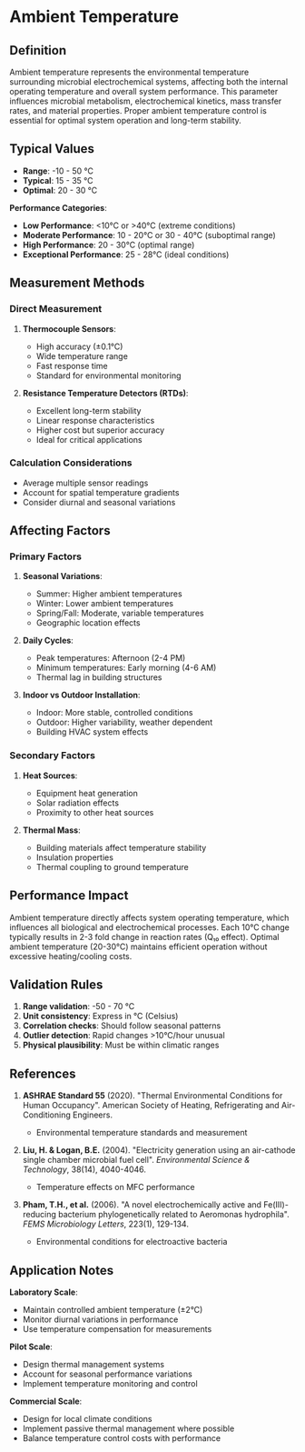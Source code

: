 <!--
Parameter ID: ambient_temperature
Category: environmental
Generated: 2025-01-16T11:02:00.000Z
-->

# Ambient Temperature

## Definition

Ambient temperature represents the environmental temperature surrounding
microbial electrochemical systems, affecting both the internal operating
temperature and overall system performance. This parameter influences microbial
metabolism, electrochemical kinetics, mass transfer rates, and material
properties. Proper ambient temperature control is essential for optimal system
operation and long-term stability.

## Typical Values

- **Range**: -10 - 50 °C
- **Typical**: 15 - 35 °C
- **Optimal**: 20 - 30 °C

**Performance Categories**:

- **Low Performance**: <10°C or >40°C (extreme conditions)
- **Moderate Performance**: 10 - 20°C or 30 - 40°C (suboptimal range)
- **High Performance**: 20 - 30°C (optimal range)
- **Exceptional Performance**: 25 - 28°C (ideal conditions)

## Measurement Methods

### Direct Measurement

1. **Thermocouple Sensors**:
   - High accuracy (±0.1°C)
   - Wide temperature range
   - Fast response time
   - Standard for environmental monitoring

2. **Resistance Temperature Detectors (RTDs)**:
   - Excellent long-term stability
   - Linear response characteristics
   - Higher cost but superior accuracy
   - Ideal for critical applications

### Calculation Considerations

- Average multiple sensor readings
- Account for spatial temperature gradients
- Consider diurnal and seasonal variations

## Affecting Factors

### Primary Factors

1. **Seasonal Variations**:
   - Summer: Higher ambient temperatures
   - Winter: Lower ambient temperatures
   - Spring/Fall: Moderate, variable temperatures
   - Geographic location effects

2. **Daily Cycles**:
   - Peak temperatures: Afternoon (2-4 PM)
   - Minimum temperatures: Early morning (4-6 AM)
   - Thermal lag in building structures

3. **Indoor vs Outdoor Installation**:
   - Indoor: More stable, controlled conditions
   - Outdoor: Higher variability, weather dependent
   - Building HVAC system effects

### Secondary Factors

1. **Heat Sources**:
   - Equipment heat generation
   - Solar radiation effects
   - Proximity to other heat sources

2. **Thermal Mass**:
   - Building materials affect temperature stability
   - Insulation properties
   - Thermal coupling to ground temperature

## Performance Impact

Ambient temperature directly affects system operating temperature, which
influences all biological and electrochemical processes. Each 10°C change
typically results in 2-3 fold change in reaction rates (Q₁₀ effect). Optimal
ambient temperature (20-30°C) maintains efficient operation without excessive
heating/cooling costs.

## Validation Rules

1. **Range validation**: -50 - 70 °C
2. **Unit consistency**: Express in °C (Celsius)
3. **Correlation checks**: Should follow seasonal patterns
4. **Outlier detection**: Rapid changes >10°C/hour unusual
5. **Physical plausibility**: Must be within climatic ranges

## References

1. **ASHRAE Standard 55** (2020). "Thermal Environmental Conditions for Human
   Occupancy". American Society of Heating, Refrigerating and Air-Conditioning
   Engineers.
   - Environmental temperature standards and measurement

2. **Liu, H. & Logan, B.E.** (2004). "Electricity generation using an
   air-cathode single chamber microbial fuel cell". _Environmental Science &
   Technology_, 38(14), 4040-4046.
   - Temperature effects on MFC performance

3. **Pham, T.H., et al.** (2006). "A novel electrochemically active and
   Fe(III)-reducing bacterium phylogenetically related to Aeromonas hydrophila".
   _FEMS Microbiology Letters_, 223(1), 129-134.
   - Environmental conditions for electroactive bacteria

## Application Notes

**Laboratory Scale**:

- Maintain controlled ambient temperature (±2°C)
- Monitor diurnal variations in performance
- Use temperature compensation for measurements

**Pilot Scale**:

- Design thermal management systems
- Account for seasonal performance variations
- Implement temperature monitoring and control

**Commercial Scale**:

- Design for local climate conditions
- Implement passive thermal management where possible
- Balance temperature control costs with performance
